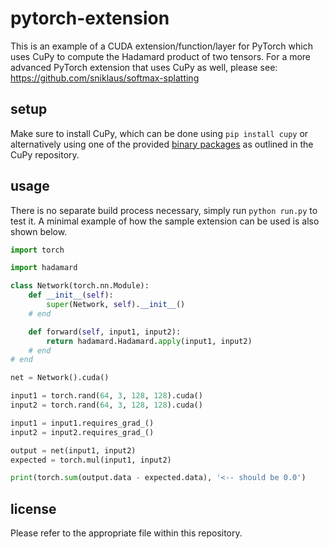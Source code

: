 # pytorch-extension
This is an example of a CUDA extension/function/layer for PyTorch which uses CuPy to compute the Hadamard product of two tensors. For a more advanced PyTorch extension that uses CuPy as well, please see: https://github.com/sniklaus/softmax-splatting

## setup
Make sure to install CuPy, which can be done using `pip install cupy` or alternatively using one of the provided [binary packages](https://docs.cupy.dev/en/stable/install.html#installing-cupy) as outlined in the CuPy repository.

## usage
There is no separate build process necessary, simply run `python run.py` to test it. A minimal example of how the sample extension can be used is also shown below.

```python
import torch

import hadamard

class Network(torch.nn.Module):
	def __init__(self):
		super(Network, self).__init__()
	# end

	def forward(self, input1, input2):
		return hadamard.Hadamard.apply(input1, input2)
	# end
# end

net = Network().cuda()

input1 = torch.rand(64, 3, 128, 128).cuda()
input2 = torch.rand(64, 3, 128, 128).cuda()

input1 = input1.requires_grad_()
input2 = input2.requires_grad_()

output = net(input1, input2)
expected = torch.mul(input1, input2)

print(torch.sum(output.data - expected.data), '<-- should be 0.0')
```

## license
Please refer to the appropriate file within this repository.